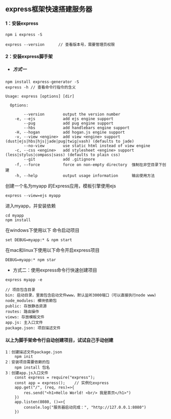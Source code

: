 ## express框架快速搭建服务器

#### 1：安装express

```
npm i express -S

express --version      // 查看版本号，需要管理员权限
```

#### 2：安装express脚手架

+ ##### 方式一

```
npm install express-generator -S
express -h // 查看命令行指令的含义
```

```
Usage: express [options] [dir]

  Options:

        --version        output the version number
    -e, --ejs            add ejs engine support
        --pug            add pug engine support
        --hbs            add handlebars engine support
    -H, --hogan          add hogan.js engine support
    -v, --view <engine>  add view <engine> support (dust|ejs|hbs|hjs|jade|pug|twig|vash) (defaults to jade)
        --no-view        use static html instead of view engine
    -c, --css <engine>   add stylesheet <engine> support (less|stylus|compass|sass) (defaults to plain css)
        --git            add .gitignore
    -f, --force          force on non-empty directory  强制在非空目录下创建
    -h, --help           output usage information	   输出使用方法
```

创建一个名为myapp 的Express应用，模板引擎使用ejs

```
express --view=ejs myapp
```

进入myapp，并安装依赖

```
cd myapp
npm install
```

在windows下使用以下 命令启动项目

```
set DEBUG=myapp:* & npm start
```

在mac和linux下使用以下命令开启express项目

```
DEBUG=myapp:* npm star
```

+ 方式二：使用express命令行快速创建项目

```
express myapp -e
```

```
// 项目包含目录
bin: 启动目录，里面包含启动文件www，默认监听3000端口（可以直接执行node www）
node_modules: 模块依赖包
public: 存放静态资源
routes: 路由操作
views: 存放模板文件
app.js: 主入口文件
package.json: 项目描述文件
```

#### 以上为脚手架命令行自动创建项目，试试自己手动创建

```
1：创建描述文件package.json
	npm init
2：安装项目需要依赖的包
	npm install 包名
3：创建app.js入口文件
	const express = require("express");
    const app = express();    // 实例化express
    app.get("/", (req, res)=>{
        res.send("<h1>Hello World! <br/> 我是首页</h1>")
    })
    app.listen(8080, ()=>{
        console.log("服务器启动完成：", "http://127.0.0.1:8080")
    })
```

